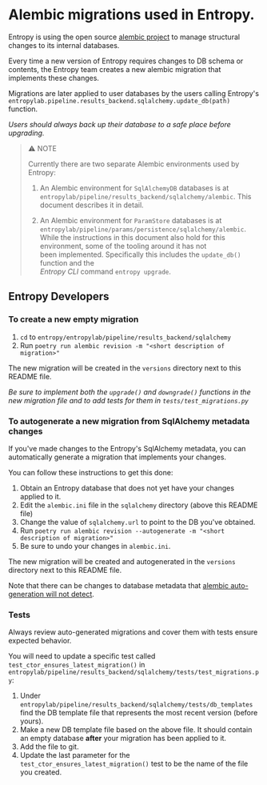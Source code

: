 # Alembic migrations used in Entropy.

Entropy is using the open source [alembic project](https://alembic.sqlalchemy.org)
to manage structural changes to its internal databases.

Every time a new version of Entropy requires changes to DB schema or contents, the
Entropy team creates a new alembic migration that implements these changes. 

Migrations are later applied to user databases by the users calling Entropy's 
`entropylab.pipeline.results_backend.sqlalchemy.update_db(path)` function.

*Users should always back up their database to a safe place before upgrading.*

> ⚠ NOTE                                                                                 
>                                                                                        
> Currently there are two separate Alembic environments used by Entropy:                 
>                                                                                        
> 1. An Alembic environment for `SqlAlchemyDB` databases is at                           
> `entropylab/pipeline/results_backend/sqlalchemy/alembic`. This document describes it in
> detail.                                                                                
>                                                                                        
>                                                                                        
> 2. An Alembic environment for `ParamStore` databases is at                             
> `entropylab/pipeline/params/persistence/sqlalchemy/alembic`. While the instructions in 
> this document also hold for this environment, some of the tooling around it has not    
> been implemented. Specifically this includes the `update_db()` function and the        
> *Entropy CLI* command `entropy upgrade`.                                               
                                                                                         

## Entropy Developers

### To create a new empty migration
1. `cd` to `entropy/entropylab/pipeline/results_backend/sqlalchemy`
2. Run `poetry run alembic revision -m "<short description of migration>"`

The new migration will be created in the `versions` directory next to this README file.

*Be sure to implement both the `upgrade()` and `downgrade()` functions in the new 
migration file and to add tests for them in `tests/test_migrations.py`*

### To autogenerate a new migration from SqlAlchemy metadata changes
If you've made changes to the Entropy's SqlAlchemy metadata, you can automatically 
generate a migration that implements your changes.

You can follow these instructions to get this done:

1. Obtain an Entropy database that does not yet have your changes applied to it.
1. Edit the `alembic.ini` file in the `sqlalchemy` directory (above this README file) 
2. Change the value of `sqlalchemy.url` to point to the DB you've obtained.
3. Run `poetry run alembic revision --autogenerate -m "<short description of migration>"`
4. Be sure to undo your changes in `alembic.ini`.

The new migration will be created and autogenerated in the `versions` directory next
to this README file.

Note that there can be changes to database metadata that [alembic auto-generation 
will not detect](https://alembic.sqlalchemy.org/en/latest/autogenerate.html#what-does-autogenerate-detect-and-what-does-it-not-detect
). 

### Tests
Always review auto-generated migrations and cover them with tests ensure expected 
behavior.

You will need to update a specific test called `test_ctor_ensures_latest_migration()` 
in `entropylab/pipeline/results_backend/sqlalchemy/tests/test_migrations.py`:

1. Under `entropylab/pipeline/results_backend/sqlalchemy/tests/db_templates` find the 
DB template file that represents the most recent version (before yours).
3. Make a new DB template file based on the above file. It should contain an empty 
database **after** your migration has been applied to it.
4. Add the file to git.
5. Update the last parameter for the `test_ctor_ensures_latest_migration()` test to be
the name of the file you created.
